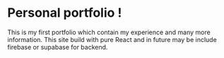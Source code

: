 # Personal portfolio !

This is my first portfolio which contain my experience and many more information.
This site build with pure React and in future may be include firebase or supabase for backend.
